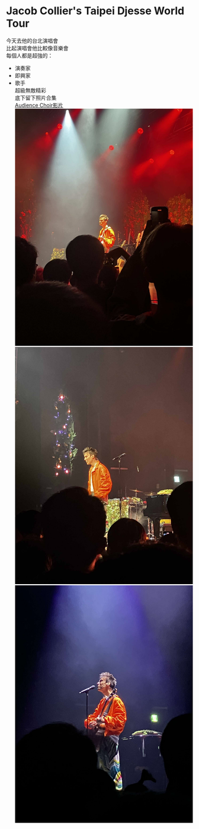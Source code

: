 # Jacob Collier's Taipei Djesse World Tour
今天去他的台北演唱會  
比起演唱會他比較像音樂會  
每個人都是超強的：
* 演奏家
* 即興家
* 歌手  
超級無敵精彩  
底下留下照片合集  
[Audience Choir影片](https://www.youtube.com/watch?v=K-xNcF5HSlc)
![Jacob1](jacob1.jpg)
![Jacob2](jacob2.jpg)
![Jacob3](jacob3.jpg)
 
